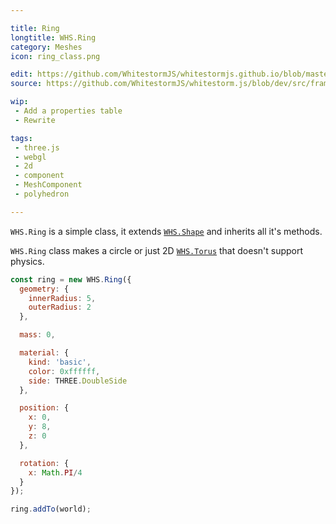 ```yaml
---

title: Ring
longtitle: WHS.Ring
category: Meshes
icon: ring_class.png

edit: https://github.com/WhitestormJS/whitestormjs.github.io/blob/master/src/pages/docs/meshes/ring.md
source: https://github.com/WhitestormJS/whitestorm.js/blob/dev/src/framework/components/meshes/Ring.js

wip: 
 - Add a properties table
 - Rewrite

tags:
 - three.js
 - webgl
 - 2d
 - component
 - MeshComponent
 - polyhedron

---
```



`WHS.Ring` is a simple class, it extends <a href="#shape">`WHS.Shape`</a> and inherits all it's methods.

`WHS.Ring` class makes a circle or just 2D <a href="#torus">`WHS.Torus`</a> that doesn't support physics.

```javascript
const ring = new WHS.Ring({
  geometry: {
    innerRadius: 5,
    outerRadius: 2
  },

  mass: 0,

  material: {
    kind: 'basic',
    color: 0xffffff,
    side: THREE.DoubleSide
  },

  position: {
    x: 0,
    y: 8,
    z: 0
  },

  rotation: {
    x: Math.PI/4
  }
});

ring.addTo(world);
```
